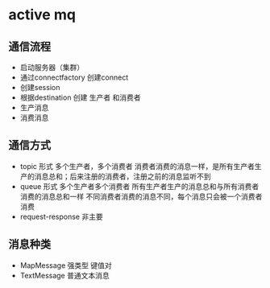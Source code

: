 # active mq

## 通信流程
* 启动服务器（集群）
* 通过connectfactory 创建connect
* 创建session
* 根据destination 创建 生产者 和消费者
* 生产消息
* 消费消息

## 通信方式

* topic 形式
  多个生产者，多个消费者
  消费者消费的消息一样，是所有生产者生产的消息总和；后来注册的消费者，注册之前的消息监听不到
* queue 形式
  多个生产者多个消费者
  所有生产者生产的消息总和与所有消费者消费的消息总和一样
  不同消费者消费的消息不同，每个消息只会被一个消费者消费
* request-response 非主要

## 消息种类
* MapMessage 强类型 键值对
* TextMessage 普通文本消息
